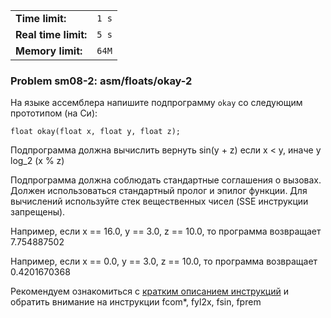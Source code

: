 |                      |       |
|----------------------|-------|
| **Time limit:**      | `1 s` |
| **Real time limit:** | `5 s` |
| **Memory limit:**    | `64M` |


### Problem sm08-2: asm/floats/okay-2

На языке ассемблера напишите подпрограмму `okay` со следующим прототипом (на Си):

    
    
    float okay(float x, float y, float z);

Подпрограмма должна вычислить вернуть sin(y + z) если x < y, иначе y log_2 (x % z)

Подпрограмма должна соблюдать стандартные соглашения о вызовах. Должен использоваться стандартный
пролог и эпилог функции. Для вычислений используйте стек вещественных чисел (SSE инструкции
запрещены).

Например, если x == 16.0, y == 3.0, z == 10.0, то программа возвращает 7.754887502

Например, если x == 0.0, y == 3.0, z == 10.0, то программа возвращает 0.4201670368

Рекомендуем ознакомиться с [кратким описанием
инструкций](https://cs.fit.edu/~mmahoney/cse3101/float.html) и обратить внимание на инструкции
fcom*, fyl2x, fsin, fprem

